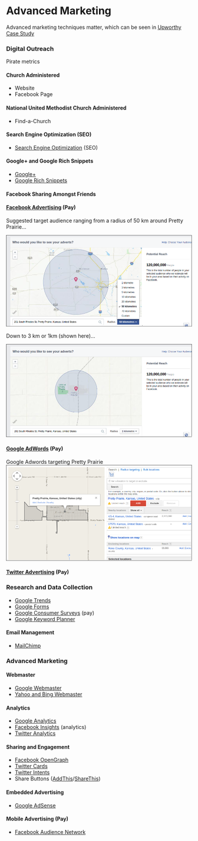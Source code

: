 # Advanced Marketing

Advanced marketing techniques matter, which can be seen in [Upworthy Case Study](upworthy_case_study.md)

### Digital Outreach

Pirate metrics

#### Church Administered
* Website
* Facebook Page

#### National United Methodist Church Administered

* Find-a-Church

#### Search Engine Optimization (SEO)

* [Search Engine Optimization](http://en.wikipedia.org/wiki/Search_engine_optimization) (SEO)

#### Google+ and Google Rich Snippets
* [Google+](https://plus.google.com/)
* [Google Rich Snippets](https://support.google.com/webmasters/answer/99170?hl=en)

#### Facebook Sharing Amongst Friends

#### [Facebook Advertising](https://www.facebook.com/business/products/ads) (Pay)

Suggested target audience ranging from a radius of 50 km around Pretty Prairie... 

![](new-marketing-strategy/facebook-page-advertisement-reach-50km.png)

Down to 3 km or 1km (shown here)... 

![](new-marketing-strategy/facebook-page-advertisement-reach-1km.png)

#### [Google AdWords](https://www.google.com/adwords) (Pay) 

Google Adwords targeting Pretty Prairie 
![](new-marketing-strategy/google-adwords-pretty-prairie-targeting.png)

#### [Twitter Advertising](https://ads.twitter.com) (Pay)

### Research and Data Collection
* [Google Trends](http://www.google.com/trends)
* [Google Forms](http://www.google.com/forms/about)
* [Google Consumer Surveys](http://www.google.com/insights/consumersurveys/home) (pay)
* [Google Keyword Planner](https://support.google.com/adwords/answer/3114286?hl=en)

#### Email Management

* [MailChimp](http://mailchimp.com)

### Advanced Marketing 

#### Webmaster
* [Google Webmaster](http://www.google.com/intl/en-US/webmasters)
* [Yahoo and Bing Webmaster](http://www.bing.com/toolbox/webmaster)

#### Analytics
* [Google Analytics](http://www.google.com/analytics)
* [Facebook Insights](https://www.facebook.com/help/336893449723054) (analytics)
* [Twitter Analytics](https://analytics.twitter.com)

#### Sharing and Engagement
* [Facebook OpenGraph](http://ogp.me)
* [Twitter Cards](https://dev.twitter.com/cards/overview)
* [Twitter Intents](https://dev.twitter.com/web/intents)
* Share Buttons ([AddThis](http://www.addthis.com)/[ShareThis](http://www.sharethis.com))

#### Embedded Advertising
* [Google AdSense](http://www.google.com/adsense)

#### Mobile Advertising (Pay)
* [Facebook Audience Network](https://www.facebook.com/business/news/audience-network) 


